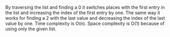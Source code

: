 By traversing the list and finding a 0 it switches places with the first entry in the list and increasing the index of the first entry by one.
The same way it works for finding a 2 with the last value and decreasing the index of the last value by one.
Time complexity is O(n).
Space complexity is O(1) because of using only the given list.
